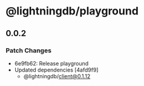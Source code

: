 # @lightningdb/playground

## 0.0.2

### Patch Changes

- 6e9fb62: Release playground
- Updated dependencies [4afd9f9]
  - @lightningdb/client@0.1.12
